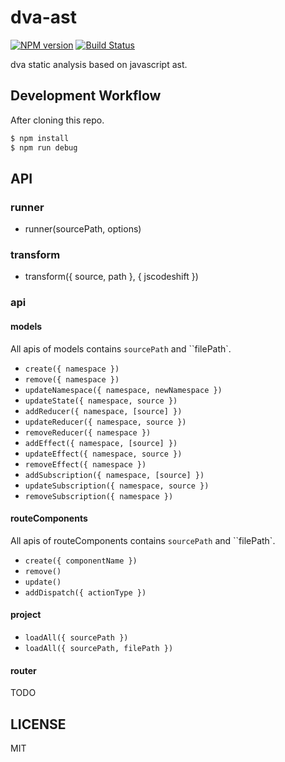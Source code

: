 # dva-ast

[![NPM version](https://img.shields.io/npm/v/dva-ast.svg?style=flat)](https://npmjs.org/package/dva-ast)
[![Build Status](https://img.shields.io/travis/dvajs/dva-ast.svg?style=flat)](https://travis-ci.org/dvajs/dva-ast)

dva static analysis based on javascript ast.

## Development Workflow

After cloning this repo.

```bash
$ npm install
$ npm run debug
```

## API

### runner

- runner(sourcePath, options)

### transform

- transform({ source, path }, { jscodeshift })

### api

#### models

All apis of models contains `sourcePath` and ``filePath`.

- `create({ namespace })`
- `remove({ namespace })`
- `updateNamespace({ namespace, newNamespace })`
- `updateState({ namespace, source })`
- `addReducer({ namespace, [source] })`
- `updateReducer({ namespace, source })`
- `removeReducer({ namespace })`
- `addEffect({ namespace, [source] })`
- `updateEffect({ namespace, source })`
- `removeEffect({ namespace })`
- `addSubscription({ namespace, [source] })`
- `updateSubscription({ namespace, source })`
- `removeSubscription({ namespace })`

#### routeComponents

All apis of routeComponents contains `sourcePath` and ``filePath`.

- `create({ componentName })`
- `remove()`
- `update()`
- `addDispatch({ actionType })`

#### project

- `loadAll({ sourcePath })`
- `loadAll({ sourcePath, filePath })`

#### router

TODO

## LICENSE

MIT
